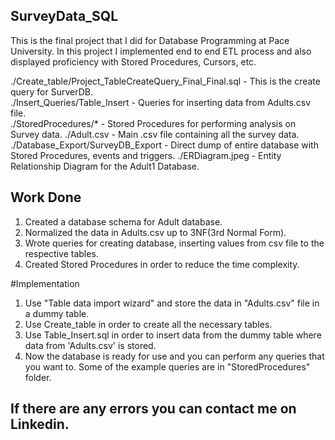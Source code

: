 ## SurveyData_SQL
This is the final project that I did for Database Programming at Pace University. In this project I implemented end to end ETL process and also displayed proficiency with Stored Procedures, Cursors, etc.

./Create_table/Project_TableCreateQuery_Final_Final.sql - This is the create query for SurverDB.  
./Insert_Queries/Table_Insert - Queries for inserting data from Adults.csv file.  
./StoredProcedures/* - Stored Procedures for performing analysis on Survey data.
./Adult.csv - Main .csv file containing all the survey data.  
./Database_Export/SurveyDB_Export - Direct dump of entire database with Stored Procedures, events and triggers.
./ERDiagram.jpeg - Entity Relationship Diagram for the Adult1 Database.

## Work Done
1. Created a database schema for Adult database.  
2. Normalized the data in Adults.csv up to 3NF(3rd Normal Form).
3. Wrote queries for creating database, inserting values from csv file to the respective tables.
4. Created Stored Procedures in order to reduce the time complexity.

#Implementation
1. Use "Table data import wizard" and store the data in "Adults.csv" file in a dummy table.  
2. Use Create_table in order to create all the necessary tables.  
3. Use Table_Insert.sql in order to insert data from the dummy table where data  from 'Adults.csv' is stored.  
4. Now the database is ready for use and you can perform any queries that you want to. Some of the example queries are in "StoredProcedures" folder.    

## If there are any errors you can contact me on Linkedin.
